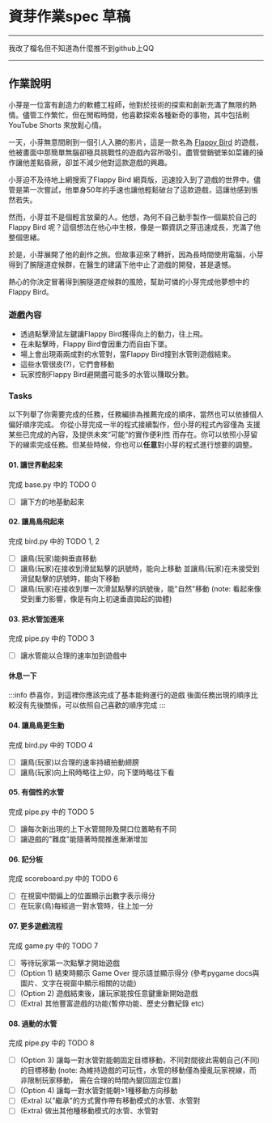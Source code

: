 # 資芽作業spec 草稿

---

我改了檔名但不知道為什麼推不到github上QQ

---

## 作業說明

小芽是一位富有創造力的軟體工程師，他對於技術的探索和創新充滿了無限的熱情。儘管工作繁忙，但在閒暇時間，他喜歡探索各種新奇的事物，其中包括刷 YouTube Shorts 來放鬆心情。

一天，小芽無意間刷到一個引人入勝的影片，這是一款名為 [Flappy Bird](https://zh.wikipedia.org/zh-tw/Flappy_Bird) 的遊戲，他被畫面中那簡單無腦卻極具挑戰性的遊戲內容所吸引。盡管營銷號笨如菜雞的操作讓他差點昏厥，卻並不減少他對這款遊戲的興趣。

小芽迫不及待地上網搜索了Flappy Bird 網頁版，迅速投入到了遊戲的世界中。儘管是第一次嘗試，他單身50年的手速也讓他輕鬆破台了這款遊戲，這讓他感到悵然若失。

然而，小芽並不是個輕言放棄的人。他想，為何不自己動手製作一個屬於自己的 Flappy Bird 呢？這個想法在他心中生根，像是一顆資訊之芽迅速成長，充滿了他整個思緒。

於是，小芽展開了他的創作之旅。但故事迎來了轉折，因為長時間使用電腦，小芽得到了腕隧道症候群，在醫生的建議下他中止了遊戲的開發，甚是遺憾。

熱心的你決定冒著得到腕隧道症候群的風險，幫助可憐的小芽完成他夢想中的Flappy Bird。

### 遊戲內容

- 透過點擊滑鼠左鍵讓Flappy Bird獲得向上的動力，往上飛。
- 在未點擊時，Flappy Bird會因重力而自由下墜。
- 場上會出現兩兩成對的水管對，當Flappy Bird撞到水管則遊戲結束。
- 這些水管很皮(?)，它們會移動
- 玩家控制Flappy Bird避開盡可能多的水管以賺取分數。

### Tasks

以下列舉了你需要完成的任務，任務編排為推薦完成的順序，當然也可以依據個人偏好順序完成。
你從小芽完成一半的程式接續製作，但小芽的程式內容僅為 支援某些已完成的內容，及提供未來“可能“的實作便利性 而存在。你可以依照小芽留下的線索完成任務。但某些時候，你也可以**任意**對小芽的程式進行想要的調整。

#### 01. 讓世界動起來

完成 base.py 中的 TODO 0

- [ ] 讓下方的地基動起來

#### 02. 讓鳥鳥飛起來

完成 bird.py 中的 TODO 1, 2

- [ ] 讓鳥(玩家)能夠垂直移動
- [ ] 讓鳥(玩家)在接收到滑鼠點擊的訊號時，能向上移動
並讓鳥(玩家)在未接受到滑鼠點擊的訊號時，能向下移動
- [ ] 讓鳥(玩家)在接收到單一次滑鼠點擊的訊號後，能"自然"移動
(note: 看起來像受到重力影響，像是有向上初速垂直拋起的拋體)

#### 03. 把水管加進來

完成 pipe.py 中的 TODO 3

- [ ] 讓水管能以合理的速率加到遊戲中

#### 休息一下

:::info
恭喜你，到這裡你應該完成了基本能夠運行的遊戲
後面任務出現的順序比較沒有先後關係，可以依照自己喜歡的順序完成
:::

#### 04. 讓鳥鳥更生動

完成 bird.py 中的 TODO 4

- [ ] 讓鳥(玩家)以合理的速率持續拍動翅膀
- [ ] 讓鳥(玩家)向上飛時略往上仰，向下墜時略往下看

#### 05. 有個性的水管

完成 pipe.py 中的 TODO 5

- [ ] 讓每次新出現的上下水管間隙及開口位置略有不同
- [ ] 讓遊戲的"難度"能隨著時間推進漸漸增加

#### 06. 記分板

完成 scoreboard.py 中的 TODO 6

- [ ] 在視窗中間偏上的位置顯示出數字表示得分
- [ ] 在玩家(鳥)每經過一對水管時，往上加一分

#### 07. 更多遊戲流程

完成 game.py 中的 TODO 7

- [ ] 等待玩家第一次點擊才開始遊戲
- [ ] (Option 1) 結束時顯示 Game Over 提示語並顯示得分
(參考pygame docs與圖片、文字在視窗中顯示相關的功能)
- [ ] (Option 2) 遊戲結束後，讓玩家能按任意鍵重新開始遊戲
- [ ] (Extra) 其他豐富遊戲的功能(暫停功能、歷史分數紀錄 etc)

#### 08. 過動的水管

完成 pipe.py 中的 TODO 8

- [ ] (Option 3) 讓每一對水管對能朝固定目標移動，不同對間彼此需朝自己(不同)的目標移動
(note: 為維持遊戲的可玩性，水管的移動僅為擾亂玩家視線，而非限制玩家移動，
需在合理的時間內變回固定位置)
- [ ] (Option 4) 讓每一對水管對能朝>1種移動方向移動
- [ ] (Extra) 以"繼承"的方式實作帶有移動模式的水管、水管對
- [ ] (Extra) 做出其他種移動模式的水管、水管對
